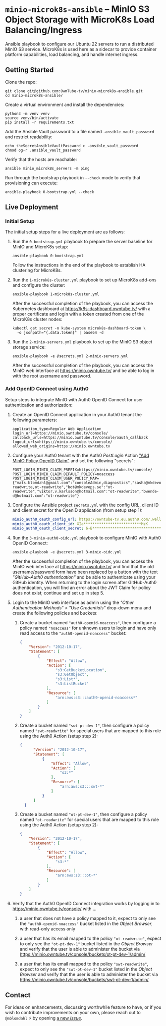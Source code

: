 
# `minio-microk8s-ansible` – MinIO S3 Object Storage with MicroK8s Load Balancing/Ingress

Ansible playbook to configure our Ubuntu 22 servers to run a distributed MinIO S3 service. MicroK8s
is used here as a sidecar to provide container platform capabilities, load balancing, and handle
internet ingress.

## Getting Started

Clone the repo:

    git clone git@github.com:OwnTube-tv/minio-microk8s-ansible.git
    cd minio-microk8s-ansible/

Create a virtual environment and install the dependencies:

    python3 -m venv venv
    source venv/bin/activate
    pip install -r requirements.txt

Add the Ansible Vault password to a file named `.ansible_vault_password` and restrict readability:

    echo theSecretAnsibleVaultPassword > .ansible_vault_password
    chmod og-r .ansible_vault_password

Verify that the hosts are reachable:

    ansible minio_microk8s_servers -m ping

Run through the bootstrap playbook in `--check` mode to verify that provisioning can execute:

    ansible-playbook 0-bootstrap.yml --check


## Live Deployment

### Initial Setup

The initial setup steps for a live deployment are as follows:

1. Run the `0-bootstrap.yml` playbook to prepare the server baseline for MinIO and MicroK8s setup:

    ```shell
    ansible-playbook 0-bootstrap.yml
    ```

    Follow the instructions in the end of the playbook to establish HA clustering for MicroK8s.

2. Run the `1-microk8s-cluster.yml` playbook to set up MicroK8s add-ons and configure the cluster:

    ```shell
    ansible-playbook 1-microk8s-cluster.yml
    ```

    After the successful completion of the playbook, you can access the Kubernetes dashboard at
    https://k8s-dashboard.owntube.tv/ with a proper certificate and login with a token created from
    one of the MicroK8s cluster nodes:

    ```shell
    kubectl get secret -n kube-system microk8s-dashboard-token \
      -o jsonpath="{.data.token}" | base64 -d
    ```

3. Run the `2-minio-servers.yml` playbook to set up the MinIO S3 object storage service:

    ```shell
    ansible-playbook -e @secrets.yml 2-minio-servers.yml
    ```

    After the successful completion of the playbook, you can access the MinIO web interface at
    https://minio.owntube.tv/ and be able to log in with the root username and password.


### Add OpenID Connect using Auth0

Setup steps to integrate MinIO with Auth0 OpenID Connect for user authentication and authorization:

1.  Create an OpenID Connect application in your Auth0 tenant the following parameters:

    ```properties
    application_type=Regular Web Application
    login_url=https://minio.owntube.tv/console/
    callback_urls=https://minio.owntube.tv/console/oauth_callback
    logout_urls=https://minio.owntube.tv/console/
    allowed_web_origins=https://minio.owntube.tv
    ```

2.  Configure your Auth0 tenant with the Auth0 _PostLogin_ Action
    ["Add MinIO Policy OpenID Claim"](https://github.com/auth0/opensource-marketplace/blob/main/templates/add-minio-policy-open-id-claim-POST_LOGIN)
    and set the following "secrets":

    ```properties
    POST_LOGIN_MINIO_CLAIM_PREFIX=https://minio.owntube.tv/console/
    POST_LOGIN_MINIO_CLAIM_DEFAULT_POLICY=noaccess
    POST_LOGIN_MINIO_CLAIM_USER_POLICY_MAP={"mats.blomdahl@gmail.com":"consoleAdmin,diagnostics","sasha@mkdevops.se":"swt-readwrite,ot-readwrite","bot@mkdevops.se":"ot-readwrite","viktor.v.karlsson@hotmail.com":"ot-readwrite","bwende-d@hotmail.com":"ot-readwrite"}
    ```

3.  Configure the Ansible project `secrets.yml` with the config URL, client ID and client secret for
    the OpenID application (from setup step 1):

    ```yaml
    minio_auth0_oauth_config_url: https://owntube-tv.eu.auth0.com/.well-known/openid-configuration
    minio_auth0_oauth_client_id: XIa**************************MzK
    minio_auth0_oauth_client_secret: 6-B**********************************************************koW
    ```

4.  Run the `3-minio-auth0-oidc.yml` playbook to configure MinIO with Auth0 OpenID Connect:

    ```shell
    ansible-playbook -e @secrets.yml 3-minio-oidc.yml
    ```

    After the successful completion of the playbook, you can access the MinIO web interface at
    https://minio.owntube.tv/ and find that the old username/password form have been replaced by a
    button with the text _"GitHub-Auth0 authentication"_ and be able to authenticate using your
    GitHub identity. When returning to the login screen after GitHub-Auth0 authentication, you will
    find an error about the JWT Claim for policy does not exist; continue and set up in step 5.

5.  Login to the MinIO web interface as admin using the _"Other Authentication Methods" >
    "Use Credentials"_ drop-down menu and create the following policies and buckets:

    1. Create a bucket named `"auth0-openid-noaccess"`, then configure a policy named `"noaccess"`
       for unknown users to login and have only read access to the `"auth0-openid-noaccess"` bucket:

        ```json
        {
            "Version": "2012-10-17",
            "Statement": [
                {
                    "Effect": "Allow",
                    "Action": [
                        "s3:GetBucketLocation",
                        "s3:GetObject",
                        "s3:List*",
                        "s3:ListBucket"
                    ],
                    "Resource": [
                        "arn:aws:s3:::auth0-openid-noaccess*"
                    ]
                }
            ]
        }
        ```

    2.  Create a bucket named `"swt-pt-dev-1"`, then configure a policy named `"swt-readwrite"`
        for special users that are mapped to this role using the Auth0 Action (setup step 2):

        ```json
        {
              "Version": "2012-10-17",
              "Statement": [
                  {
                      "Effect": "Allow",
                      "Action": [
                          "s3:*"
                      ],
                      "Resource": [
                          "arn:aws:s3:::swt-*"
                      ]
                  }
              ]
          }
          ```

    3.  Create a bucket named `"ot-pt-dev-1"`, then configure a policy named `"ot-readwrite"` for
        special users that are mapped to this role using the Auth0 Action (setup step 2):

        ```json
        {
            "Version": "2012-10-17",
            "Statement": [
                {
                    "Effect": "Allow",
                    "Action": [
                        "s3:*"
                    ],
                    "Resource": [
                        "arn:aws:s3:::ot-*"
                    ]
                }
            ]
        }
        ```

6.  Verify that the Auth0 OpenID Connect integration works by logging in to
    https://minio.owntube.tv/console/ with ...

    1.  a user that does not have a policy mapped to it, expect to only see the
        `"auth0-openid-noaccess"` bucket listed in the _Object Browser_, with read-only access only

    2. a user that has its email mapped to the policy `"ot-readwrite"`, expect to only see the
        `"ot-pt-dev-1"` bucket listed in the _Object Browser_ and verify that the user is able to
        administer the bucket via https://minio.owntube.tv/console/buckets/ot-pt-dev-1/admin/

    3.  a user that has its email mapped to the policy `"swt-readwrite"`, expect to only see the
        `"swt-pt-dev-1"` bucket listed in the _Object Browser_ and verify that the user is able to
        administer the bucket via https://minio.owntube.tv/console/buckets/swt-pt-dev-1/admin/


## Contact

For ideas on enhancements, discussing worthwhile feature to have, or if you wish to contribute
improvements on your own, please reach out to `@mblomdahl` :zap: by opening
[a new _Issue_](https://github.com/OwnTube-tv/minio-microk8s-ansible/issues/new).
